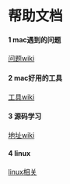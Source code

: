 # 帮助文档
#### 1 mac遇到的问题 
[问题wiki](https://github.com/xiaomingxian/help-doc/wiki/1.mac%E9%81%87%E5%88%B0%E7%9A%84%E9%97%AE%E9%A2%98)

#### 2 mac好用的工具 
[工具wiki](https://github.com/xiaomingxian/help-doc/wiki/0.mac%E5%B7%A5%E5%85%B7)

#### 3 源码学习
[地址wiki](https://github.com/xiaomingxian/help-doc/wiki/2.%E6%BA%90%E7%A0%81%E5%AD%A6%E4%B9%A0) 
#### 4 linux

[linux相关]()
